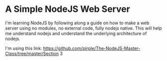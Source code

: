 # A Simple NodeJS Web Server

I'm learning NodeJS by following along a guide on how to make a web server using no modules, no external code, fully nodejs native. This will help me understand nodejs and understand the underlying architecture of nodejs.

I'm using this link: https://github.com/pirple/The-NodeJS-Master-Class/tree/master/Section 3
